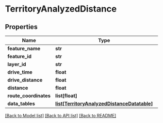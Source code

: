 # TerritoryAnalyzedDistance

## Properties
Name | Type | Description | Notes
------------ | ------------- | ------------- | -------------
**feature_name** | **str** |  | [optional] 
**feature_id** | **str** |  | [optional] 
**layer_id** | **str** |  | [optional] 
**drive_time** | **float** |  | [optional] 
**drive_distance** | **float** |  | [optional] 
**distance** | **float** |  | [optional] 
**route_coordinates** | **list[float]** |  | [optional] 
**data_tables** | [**list[TerritoryAnalyzedDistanceDatatable]**](TerritoryAnalyzedDistanceDatatable.md) |  | [optional] 

[[Back to Model list]](../README.md#documentation-for-models) [[Back to API list]](../README.md#documentation-for-api-endpoints) [[Back to README]](../README.md)

